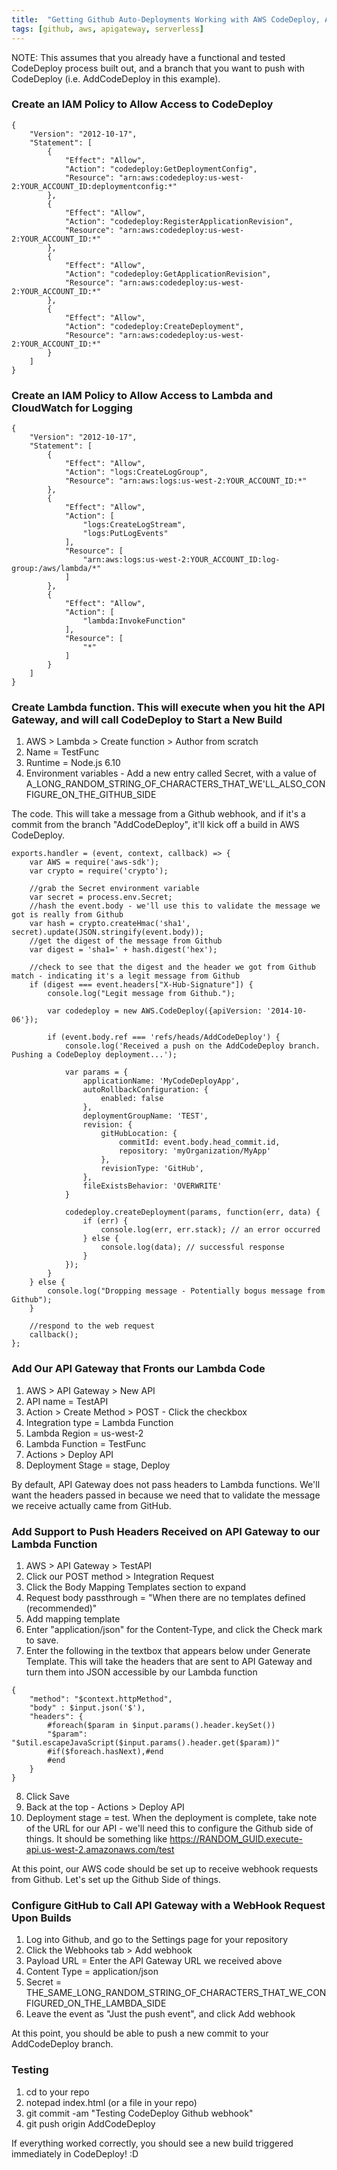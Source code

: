 ```yaml
---
title:  "Getting Github Auto-Deployments Working with AWS CodeDeploy, API Gateway, and Lambda"
tags: [github, aws, apigateway, serverless]
---
```


NOTE: This assumes that you already have a functional and tested CodeDeploy process built out, and a branch that you want to push with CodeDeploy (i.e. AddCodeDeploy in this example).

### Create an IAM Policy to Allow Access to CodeDeploy
```
{
    "Version": "2012-10-17",
    "Statement": [
        {
            "Effect": "Allow",
            "Action": "codedeploy:GetDeploymentConfig",
            "Resource": "arn:aws:codedeploy:us-west-2:YOUR_ACCOUNT_ID:deploymentconfig:*"
        },
        {
            "Effect": "Allow",
            "Action": "codedeploy:RegisterApplicationRevision",
            "Resource": "arn:aws:codedeploy:us-west-2:YOUR_ACCOUNT_ID:*"
        },
        {
            "Effect": "Allow",
            "Action": "codedeploy:GetApplicationRevision",
            "Resource": "arn:aws:codedeploy:us-west-2:YOUR_ACCOUNT_ID:*"
        },
        {
            "Effect": "Allow",
            "Action": "codedeploy:CreateDeployment",
            "Resource": "arn:aws:codedeploy:us-west-2:YOUR_ACCOUNT_ID:*"
        }
    ]
}
```

### Create an IAM Policy to Allow Access to Lambda and CloudWatch for Logging
```
{
    "Version": "2012-10-17",
    "Statement": [
        {
            "Effect": "Allow",
            "Action": "logs:CreateLogGroup",
            "Resource": "arn:aws:logs:us-west-2:YOUR_ACCOUNT_ID:*"
        },
        {
            "Effect": "Allow",
            "Action": [
                "logs:CreateLogStream",
                "logs:PutLogEvents"
            ],
            "Resource": [
                "arn:aws:logs:us-west-2:YOUR_ACCOUNT_ID:log-group:/aws/lambda/*"
            ]
        },
        {
            "Effect": "Allow",
            "Action": [
                "lambda:InvokeFunction"
            ],
            "Resource": [
                "*"
            ]
        }
    ]
}
```

### Create Lambda function. This will execute when you hit the API Gateway, and will call CodeDeploy to Start a New Build

1. AWS > Lambda > Create function > Author from scratch
2. Name = TestFunc
3. Runtime = Node.js 6.10
4. Environment variables - Add a new entry called Secret, with a value of A_LONG_RANDOM_STRING_OF_CHARACTERS_THAT_WE'LL_ALSO_CONFIGURE_ON_THE_GITHUB_SIDE

The code. This will take a message from a Github webhook, and if it's a commit from the branch "AddCodeDeploy", it'll kick off a build in AWS CodeDeploy.

```
exports.handler = (event, context, callback) => {
    var AWS = require('aws-sdk');
    var crypto = require('crypto');
    
    //grab the Secret environment variable
    var secret = process.env.Secret;
    //hash the event.body - we'll use this to validate the message we got is really from Github
    var hash = crypto.createHmac('sha1', secret).update(JSON.stringify(event.body));
    //get the digest of the message from Github
    var digest = 'sha1=' + hash.digest('hex');
    
    //check to see that the digest and the header we got from Github match - indicating it's a legit message from Github
    if (digest === event.headers["X-Hub-Signature"]) {
        console.log("Legit message from Github.");
        
        var codedeploy = new AWS.CodeDeploy({apiVersion: '2014-10-06'});
    
        if (event.body.ref === 'refs/heads/AddCodeDeploy') {
            console.log('Received a push on the AddCodeDeploy branch. Pushing a CodeDeploy deployment...');
        
            var params = {
                applicationName: 'MyCodeDeployApp',
                autoRollbackConfiguration: {
                    enabled: false
                },
                deploymentGroupName: 'TEST',
                revision: {
                    gitHubLocation: {
                        commitId: event.body.head_commit.id,
                        repository: 'myOrganization/MyApp'
                    },
                    revisionType: 'GitHub',
                },
                fileExistsBehavior: 'OVERWRITE'
            }
        
            codedeploy.createDeployment(params, function(err, data) {
                if (err) {
                    console.log(err, err.stack); // an error occurred
                } else {
                    console.log(data); // successful response
                }
            });
        }
    } else {
        console.log("Dropping message - Potentially bogus message from Github");
    }
    
    //respond to the web request
    callback();
};
```

### Add Our API Gateway that Fronts our Lambda Code

1. AWS > API Gateway > New API
2. API name = TestAPI
3. Action > Create Method > POST - Click the checkbox
4. Integration type = Lambda Function
5. Lambda Region = us-west-2
6. Lambda Function = TestFunc
7. Actions > Deploy API
8. Deployment Stage = stage, Deploy

By default, API Gateway does not pass headers to Lambda functions. We'll want the headers passed in because we need that to validate the message we receive actually came from GitHub.

### Add Support to Push Headers Received on API Gateway to our Lambda Function

1. AWS > API Gateway > TestAPI
2. Click our POST method > Integration Request
3. Click the Body Mapping Templates section to expand
4. Request body passthrough = "When there are no templates defined (recommended)"
5. Add mapping template
6. Enter "application/json" for the Content-Type, and click the Check mark to save.
7. Enter the following in the textbox that appears below under Generate Template. This will take the headers that are sent to API Gateway and turn them into JSON accessible by our Lambda function
```
{
    "method": "$context.httpMethod",
    "body" : $input.json('$'),
    "headers": {
        #foreach($param in $input.params().header.keySet())
        "$param": "$util.escapeJavaScript($input.params().header.get($param))"
        #if($foreach.hasNext),#end
        #end
    }
}
```
8. Click Save
9. Back at the top - Actions > Deploy API
10. Deployment stage = test. When the deployment is complete, take note of the URL for our API - we'll need this to configure the Github side of things. It should be something like https://RANDOM_GUID.execute-api.us-west-2.amazonaws.com/test

At this point, our AWS code should be set up to receive webhook requests from Github. Let's set up the Github Side of things.

### Configure GitHub to Call API Gateway with a WebHook Request Upon Builds

1. Log into Github, and go to the Settings page for your repository
2. Click the Webhooks tab > Add webhook
3. Payload URL = Enter the API Gateway URL we received above
4. Content Type = application/json
5. Secret = THE_SAME_LONG_RANDOM_STRING_OF_CHARACTERS_THAT_WE_CONFIGURED_ON_THE_LAMBDA_SIDE
6. Leave the event as "Just the push event", and click Add webhook

At this point, you should be able to push a new commit to your AddCodeDeploy branch.

### Testing

1. cd to your repo
2. notepad index.html (or a file in your repo)
3. git commit -am "Testing CodeDeploy Github webhook"
4. git push origin AddCodeDeploy

If everything worked correctly, you should see a new build triggered immediately in CodeDeploy! :D

